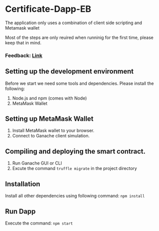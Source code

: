 # Certificate-Dapp-EB

The application only uses a combination of client side scripting and Metamask wallet

Most of the steps are only reuired when runninig for the first time, please keep that in mind.

### Feedback: [Link](https://docs.google.com/forms/d/e/1FAIpQLScCw_pd3-o2x9XJk2UXDIxIauBQVz1vlghkKNJtgo62patRCw/viewform?usp=sf_link)

## Setting up the development environment 

Before we start we need some tools and dependencies. Please install the following:

1. Node.js and npm (comes with Node)
2. MetaMask Wallet

## Setting up MetaMask Wallet
1. Install MetaMask wallet to your browser.  
2. Connect to Ganache client simulation. 

## Compiling and deploying the smart contract.
1. Run Ganache GUI or CLI
2. Excute the command `truffle migrate` in the project directory

## Installation
Install all other dependencies using following command: `npm install`

## Run Dapp
Execute the command: `npm start`
